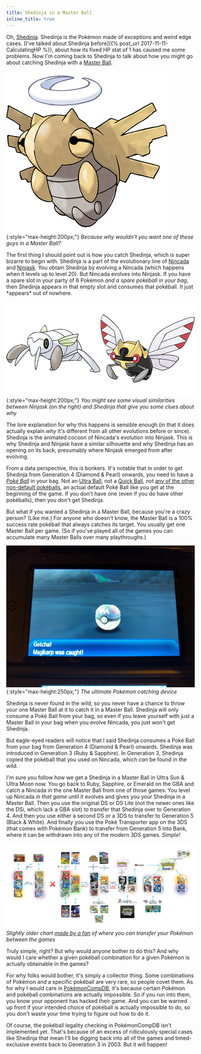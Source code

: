 ```yaml
---
title: Shedinja in a Master Ball
inline_title: true
---
```


Oh, [Shedinja](https://www.serebii.net/pokedex-sm/292.shtml). Shedinja is the Pokémon made of exceptions and weird edge cases. [I've talked about Shedinja before]({% post_url 2017-11-11-CalculatingHP %}), about how its fixed HP stat of 1 has caused me some problems. Now I'm coming back to Shedinja to talk about how you might go about catching Shedinja with a [Master Ball](https://www.serebii.net/itemdex/masterball.shtml).

![](/assets/img/shedinja.png){:style="max-height:200px;"}
*Because why wouldn't you want one of these guys in a Master Ball?*

The first thing I should point out is how you catch Shedinja, which is super bizarre to begin with. Shedinja is a part of the evolutionary line of [Nincada](https://www.serebii.net/pokedex-sm/290.shtml) and [Ninjask](https://www.serebii.net/sunmoon/pokemon/291.png). You obtain Shedinja by evolving a Nincada (which happens when it levels up to level 20). But Nincada evolves into Ninjask. If you have a spare slot in your party of 6 Pokémon *and a spare pokéball in your bag*, then Shedinja appears in that empty slot and consumes that pokéball. It just \*appears\* out of nowhere.

![](/assets/img/nincada-and-ninjask.png){:style="max-height:200px;"}
*You might see some visual similarities between Ninjask (on the right) and Shedinja that give you some clues about why*

The lore explanation for why this happens is sensible enough (in that it does actually explain *why* it's different from all other evolutions before or since). Shedinja is the animated cocoon of Nincada's evolution into Ninjask. This is why Shedinja and Ninjask have a similar silhouette and why Shedinja has an opening on its back, presumably where Ninjask emerged from after evolving.

From a data perspective, this is bonkers. It's notable that in order to get Shedinja from Generation 4 (Diamond & Pearl) onwards, you need to have a *[Poké Ball](https://www.serebii.net/itemdex/pokeball.shtml)* in your bag. Not an [Ultra Ball](https://www.serebii.net/itemdex/ultraball.shtml), not a [Quick Ball](https://www.serebii.net/itemdex/quickball.shtml), not [any of the other non-default pokéballs](https://www.serebii.net/itemdex/list/pokeball.shtml), an actual default Poké Ball like you get at the beginning of the game. If you don't have one (even if you do have other pokéballs), then you don't get Shedinja.

But what if you wanted a Shedinja in a Master Ball, because you're a crazy person? (Like me.) For anyone who doesn't know, the Master Ball is a 100% success rate pokéball that always catches its target. You usually get one Master Ball per game. (So if you've played all of the games you can accumulate many Master Balls over many playthroughs.)

![](/assets/img/master-ball-magikarp.jpg){:style="max-height:250px;"}
*The ultimate Pokémon catching device*

Shedinja is never found in the wild, so you never have a chance to throw your one Master Ball at it to catch it in a Master Ball. Shedinja will only consume a Poké Ball from your bag, so even if you leave yourself with just a Master Ball in your bag when you evolve Nincada, you just won't get Shedinja.

But eagle-eyed readers will notice that I said Shedinja consumes a Poké Ball from your bag from Generation 4 (Diamond & Pearl) onwards. Shedinja was introduced in Generation 3 (Ruby & Sapphire). In Generation 3, Shedinja copied the pokéball that you used on Nincada, which *can* be found in the wild.

I'm sure you follow how we get a Shedinja in a Master Ball in Ultra Sun & Ultra Moon now. You go back to Ruby, Sapphire, or Emerald on the GBA and catch a Nincada in the one Master Ball from one of those games. You level up Nincada *in that game* until it evolves and gives you your Shedinja in a Master Ball. Then you use the original DS or DS Lite (not the newer ones like the DSi, which lack a GBA slot) to transfer that Shedinja over to Generation 4. And then you use either a second DS or a 3DS to transfer to Generation 5 (Black & White). And finally you use the Poké Transporter app on the 3DS (that comes with Pokémon Bank) to transfer from Generation 5 into Bank, where it can be withdrawn into any of the modern 3DS games. *Simple!*

![](/assets/img/game-transfer-chart.png)
*Slightly older chart [made by a fan](https://imgur.com/gallery/OP7aTwA) of where you can transfer your Pokémon between the games*

Truly simple, right? But why would anyone bother to do this? And why would I care whether a given pokéball combination for a given Pokémon is actually obtainable in the games?

For why folks would bother, it's simply a collector thing. Some combinations of Pokémon and a specific pokéball are very rare, so people covet them. As for why I would care in [PokémonCompDB](/pokemoncompdb.html), it's because certain Pokémon and pokéball combinations are actually impossible. So if you run into them, you know your opponent has hacked their game. And you can be warned up front if your intended choice of pokéball is actually impossible to do, so you don't waste your time trying to figure out how to do it.

Of course, the pokéball legality checking in PokémonCompDB isn't implemented yet. That's because of an excess of ridiculously special cases like Shedinja that mean I'll be digging back into all of the games and timed-exclusive events back to Generation 3 in 2003. But it will happen!